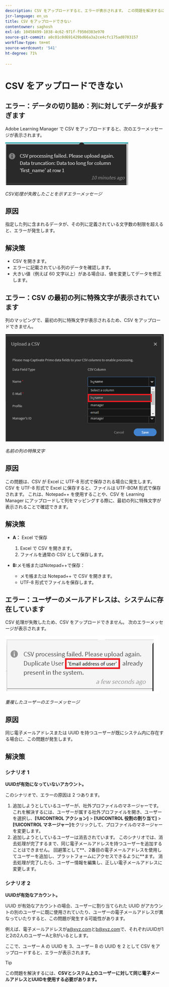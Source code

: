 ```yaml
---
description: CSV をアップロードすると、エラーが表示されます。 この問題を解決するには、以下を参照してください。
jcr-language: en_us
title: CSV をアップロードできない
contentowner: saghosh
exl-id: 10458499-1038-4c62-971f-f950d383e970
source-git-commit: a0c01c0d691429bd66a3a2ce4cfc175ad0703157
workflow-type: tm+mt
source-wordcount: '541'
ht-degree: 71%

---
```


# CSV をアップロードできない

## エラー：データの切り詰め：列に対してデータが長すぎます

Adobe Learning Manager で CSV をアップロードすると、次のエラーメッセージが表示されます。

![](assets/csv-upload-failed.png)

*CSV処理が失敗したことを示すエラーメッセージ*

## 原因

指定した列に含まれるデータが、その列に定義されている文字数の制限を超えると、エラーが発生します。

## 解決策

* CSV を開きます。
* エラーに記載されている列のデータを確認します。
* 大きい値（例えば 60 文字以上）がある場合は、値を変更してデータを修正します。

## エラー：CSV の最初の列に特殊文字が表示されています

列のマッピングで、最初の列に特殊文字が表示されるため、CSV をアップロードできません。

![](assets/csv-2.png)

*名前の列の特殊文字*

## 原因

この問題は、CSV が Excel に UTF-8 形式で保存される場合に発生します。 CSV を UTF-8 形式で Excel に保存すると、ファイルは UTF-BOM 形式で保存されます。 これは、Notepad++ を使用することや、CSV を Learning Manager にアップロードして列をマッピングする際に、最初の列に特殊文字が表示されることで確認できます。

## 解決策

* **A：** Excel で保存

   1. Excel で CSV を開きます。
   1. ファイルを通常の CSV として保存します。

* **B:**&#x200B;メモ帳またはNotepad++で保存：

   * メモ帳または Notepad++ で CSV を開きます。
   * UTF-8 形式でファイルを保存します。

## エラー：ユーザーのメールアドレスは、システムに存在しています

CSV 処理が失敗したため、CSV をアップロードできません。 次のエラーメッセージが表示されます。

![](assets/csv-3.png)

*重複したユーザーのエラーメッセージ*

## 原因

同じ電子メールアドレスまたは UUID を持つユーザーが既にシステム内に存在する場合に、この問題が発生します。

## 解決策

### シナリオ 1

**UUIDが有効になっていないアカウント。**

このシナリオで、エラーの原因は 2 つあります。

1. 追加しようとしているユーザーが、社外プロファイルのマネージャーです。 これを解決するには、ユーザーが属する社外プロファイルを開き、ユーザーを選択し、**[!UICONTROL アクション]** > **[!UICONTROL 役割の割り当て]** > **[!UICONTROL マネージャー]**&#x200B;をクリックして、プロファイルのマネージャーを変更します。
1. 追加しようとしているユーザーは消去されています。 このシナリオでは、消去処理が完了するまで、同じ電子メールアドレスを持つユーザーを追加することはできません。 回避策として**、2番目の電子メールアドレスを使用してユーザーを追加し、プラットフォームにアクセスできるように**ます。 消去処理が完了したら、ユーザー情報を編集し、正しい電子メールアドレスに変更します。

### シナリオ 2

**UUIDが有効なアカウント。**

UUID が有効なアカウントの場合、ユーザーに割り当てられた UUID がアカウントの別のユーザーに既に使用されていたり、ユーザーの電子メールアドレスが異なっていたりすると、この問題が発生する可能性があります。

例えば、電子メールアドレスが<a@xyz.com>と<b@xyz.com>で、それぞれUUIDが1と2の2人のユーザーAとBがいるとします。

ここで、ユーザー A の UUID を 3、ユーザー B の UUID を 2 として CSV をアップロードすると、エラーが表示されます。

>[!TIP]
>
>この問題を解決するには、**CSVとシステム上のユーザーに対して同じ電子メールアドレスとUUIDを使用する必要があります。**
